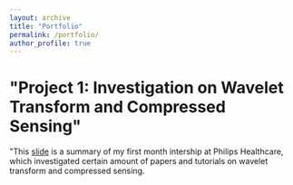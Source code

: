 ```yaml
---
layout: archive
title: "Portfolio"
permalink: /portfolio/
author_profile: true
---
```

"Project 1: Investigation on Wavelet Transform and Compressed Sensing"
======
"This [slide](http://dukang4655.github.io/files/WT&CS.pdf) is a summary of my first month intership at Philips Healthcare, which investigated certain amount of papers and tutorials on wavelet transform and compressed sensing.

